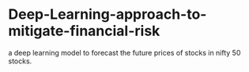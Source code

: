 # Deep-Learning-approach-to-mitigate-financial-risk

a deep learning model to forecast the future prices of stocks in nifty 50 stocks.
